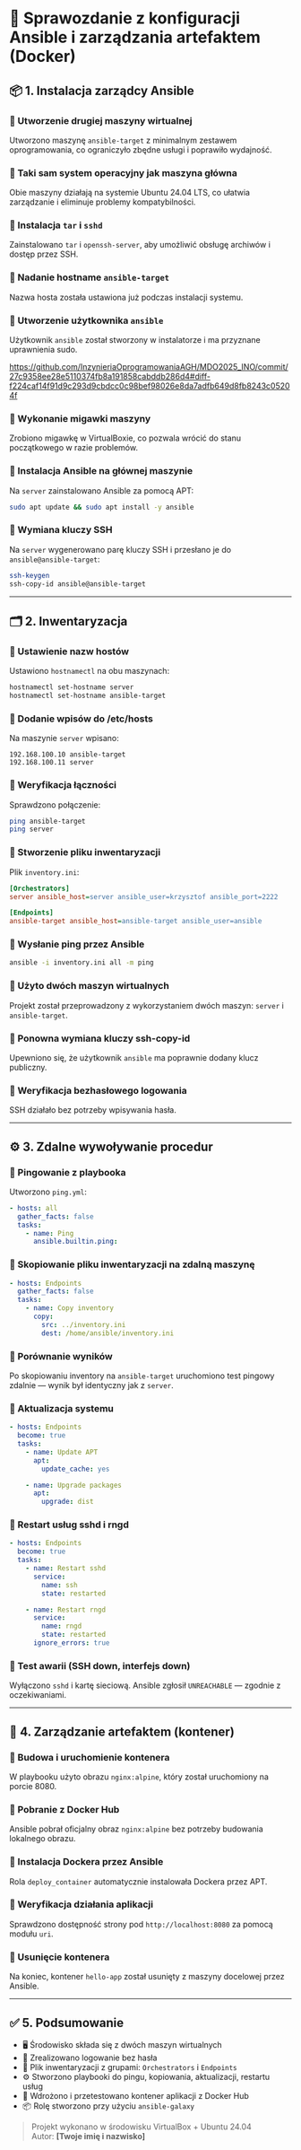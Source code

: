 # 🧰 Sprawozdanie z konfiguracji Ansible i zarządzania artefaktem (Docker)

## 📦 1. Instalacja zarządcy Ansible

### 🌵 Utworzenie drugiej maszyny wirtualnej
Utworzono maszynę `ansible-target` z minimalnym zestawem oprogramowania, co ograniczyło zbędne usługi i poprawiło wydajność.

### 🌵 Taki sam system operacyjny jak maszyna główna
Obie maszyny działają na systemie Ubuntu 24.04 LTS, co ułatwia zarządzanie i eliminuje problemy kompatybilności.

### 🌵 Instalacja `tar` i `sshd`
Zainstalowano `tar` i `openssh-server`, aby umożliwić obsługę archiwów i dostęp przez SSH.

### 🌵 Nadanie hostname `ansible-target`
Nazwa hosta została ustawiona już podczas instalacji systemu.

### 🌵 Utworzenie użytkownika `ansible`
Użytkownik `ansible` został stworzony w instalatorze i ma przyznane uprawnienia sudo.

https://github.com/InzynieriaOprogramowaniaAGH/MDO2025_INO/commit/27c9358ee28e5110374fb8a191858cabddb286d4#diff-f224caf14f91d9c293d9cbdcc0c98bef98026e8da7adfb649d8fb8243c05204f



### 🌵 Wykonanie migawki maszyny
Zrobiono migawkę w VirtualBoxie, co pozwala wrócić do stanu początkowego w razie problemów.

### 🌵 Instalacja Ansible na głównej maszynie
Na `server` zainstalowano Ansible za pomocą APT:
```bash
sudo apt update && sudo apt install -y ansible
```

### 🌵 Wymiana kluczy SSH
Na `server` wygenerowano parę kluczy SSH i przesłano je do `ansible@ansible-target`:
```bash
ssh-keygen
ssh-copy-id ansible@ansible-target
```

---

## 🗂️ 2. Inwentaryzacja

### 🌵 Ustawienie nazw hostów
Ustawiono `hostnamectl` na obu maszynach:
```bash
hostnamectl set-hostname server
hostnamectl set-hostname ansible-target
```

### 🌵 Dodanie wpisów do /etc/hosts
Na maszynie `server` wpisano:
```
192.168.100.10 ansible-target
192.168.100.11 server
```

### 🌵 Weryfikacja łączności
Sprawdzono połączenie:
```bash
ping ansible-target
ping server
```

### 🌵 Stworzenie pliku inwentaryzacji
Plik `inventory.ini`:
```ini
[Orchestrators]
server ansible_host=server ansible_user=krzysztof ansible_port=2222

[Endpoints]
ansible-target ansible_host=ansible-target ansible_user=ansible
```

### 🌵 Wysłanie ping przez Ansible
```bash
ansible -i inventory.ini all -m ping
```

### 🌵 Użyto dwóch maszyn wirtualnych
Projekt został przeprowadzony z wykorzystaniem dwóch maszyn: `server` i `ansible-target`.

### 🌵 Ponowna wymiana kluczy ssh-copy-id
Upewniono się, że użytkownik `ansible` ma poprawnie dodany klucz publiczny.

### 🌵 Weryfikacja bezhasłowego logowania
SSH działało bez potrzeby wpisywania hasła.

---

## ⚙️ 3. Zdalne wywoływanie procedur

### 🌵 Pingowanie z playbooka
Utworzono `ping.yml`:
```yaml
- hosts: all
  gather_facts: false
  tasks:
    - name: Ping
      ansible.builtin.ping:
```

### 🌵 Skopiowanie pliku inwentaryzacji na zdalną maszynę
```yaml
- hosts: Endpoints
  gather_facts: false
  tasks:
    - name: Copy inventory
      copy:
        src: ../inventory.ini
        dest: /home/ansible/inventory.ini
```

### 🌵 Porównanie wyników
Po skopiowaniu inventory na `ansible-target` uruchomiono test pingowy zdalnie — wynik był identyczny jak z `server`.

### 🌵 Aktualizacja systemu
```yaml
- hosts: Endpoints
  become: true
  tasks:
    - name: Update APT
      apt:
        update_cache: yes

    - name: Upgrade packages
      apt:
        upgrade: dist
```

### 🌵 Restart usług sshd i rngd
```yaml
- hosts: Endpoints
  become: true
  tasks:
    - name: Restart sshd
      service:
        name: ssh
        state: restarted

    - name: Restart rngd
      service:
        name: rngd
        state: restarted
      ignore_errors: true
```

### 🌵 Test awarii (SSH down, interfejs down)
Wyłączono `sshd` i kartę sieciową. Ansible zgłosił `UNREACHABLE` — zgodnie z oczekiwaniami.

---

## 🐳 4. Zarządzanie artefaktem (kontener)

### 🌵 Budowa i uruchomienie kontenera
W playbooku użyto obrazu `nginx:alpine`, który został uruchomiony na porcie 8080.

### 🌵 Pobranie z Docker Hub
Ansible pobrał oficjalny obraz `nginx:alpine` bez potrzeby budowania lokalnego obrazu.

### 🌵 Instalacja Dockera przez Ansible
Rola `deploy_container` automatycznie instalowała Dockera przez APT.

### 🌵 Weryfikacja działania aplikacji
Sprawdzono dostępność strony pod `http://localhost:8080` za pomocą modułu `uri`.

### 🌵 Usunięcie kontenera
Na koniec, kontener `hello-app` został usunięty z maszyny docelowej przez Ansible.

---

## ✅ 5. Podsumowanie

- 🖥️ Środowisko składa się z dwóch maszyn wirtualnych
- 🔐 Zrealizowano logowanie bez hasła
- 📂 Plik inwentaryzacji z grupami: `Orchestrators` i `Endpoints`
- ⚙️ Stworzono playbooki do pingu, kopiowania, aktualizacji, restartu usług
- 🐳 Wdrożono i przetestowano kontener aplikacji z Docker Hub
- 📦 Rolę stworzono przy użyciu `ansible-galaxy`

> Projekt wykonano w środowisku VirtualBox + Ubuntu 24.04  
> Autor: **[Twoje imię i nazwisko]**
